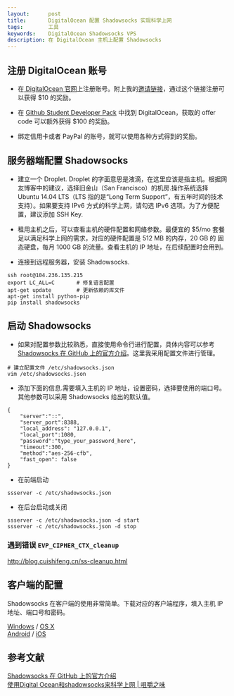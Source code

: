 ```yaml
---
layout:      post
title:       DigitalOcean 配置 Shadowsocks 实现科学上网
tags:        工具
keywords:    DigitalOcean Shadowsocks VPS
description: 在 DigitalOcean 主机上配置 Shadowsocks
---
```


## 注册 DigitalOcean 账号
+ 在[ DigitalOcean 官网][DigitalOcean]上注册账号。附上我的[邀请链接][referral]，通过这个链接注册可以获得 $10 的奖励。

[DigitalOcean]: https://www.digitalocean.com/
[referral]: https://www.digitalocean.com/?refcode=dc8d6b59a467
[GithubStudent]: https://education.github.com/pack

+ 在 [Github Student Developer Pack][GithubStudent] 中找到 DigitalOcean，获取的 offer code 可以额外获得 $100 的奖励。

+ 绑定信用卡或者 PayPal 的账号，就可以使用各种方式得到的奖励。

## 服务器端配置 Shadowsocks

+ 建立一个 Droplet. Droplet 的字面意思是液滴，在这里应该是指主机。根据网友博客中的建议，选择旧金山（San Francisco）的机房.操作系统选择 Ubuntu 14.04 LTS（LTS 指的是“Long Term Support”，有五年时间的技术支持）。如果要支持 IPv6 方式的科学上网，请勾选 IPv6 选项。为了方便配置，建议添加 SSH Key.

+ 租用主机之后，可以查看主机的硬件配置和网络参数。最便宜的 $5/mo 套餐足以满足科学上网的需求，对应的硬件配置是 512 MB 的内存，20 GB 的 固态硬盘，每月 1000 GB 的流量。查看主机的 IP 地址，在后续配置时会用到。

+ 连接到远程服务器，安装 Shadowsocks.

```
ssh root@104.236.135.215
export LC_ALL=C       # 修复语言配置
apt-get update        # 更新依赖的库文件
apt-get install python-pip
pip install shadowsocks
```

## 启动 Shadowsocks

+ 如果对配置参数比较熟悉，直接使用命令行进行配置，具体内容可以参考 [Shadowsocks 在 GitHub 上的官方介绍][Shadowsocks]。这里我采用配置文件进行管理。

[Shadowsocks]: https://github.com/shadowsocks/shadowsocks

```
# 建立配置文件 /etc/shadowsocks.json
vim /etc/shadowsocks.json
```

+ 添加下面的信息.需要填入主机的 IP 地址，设置密码，选择要使用的端口号。其他参数可以采用 Shadowsocks 给出的默认值。

```
{
    "server":"::",
    "server_port":8388,
    "local_address": "127.0.0.1",
    "local_port":1080,
    "password":"type_your_password_here",
    "timeout":300,
    "method":"aes-256-cfb",
    "fast_open": false
}
```

+ 在前端启动

```
ssserver -c /etc/shadowsocks.json
```

+ 在后台启动或关闭

```
ssserver -c /etc/shadowsocks.json -d start
ssserver -c /etc/shadowsocks.json -d stop
```

### 遇到错误 `EVP_CIPHER_CTX_cleanup`

http://blog.cuishifeng.cn/ss-cleanup.html

## 客户端的配置

Shadowsocks 在客户端的使用非常简单。下载对应的客户端程序，填入主机 IP 地址、端口号和密码。

[Windows][Shadowsocks_Windows] / [OS X][Shadowsocks_OSX]  
[Android][Shadowsocks_Android] / [iOS][Shadowsocks_iOS]

[Shadowsocks_Windows]: https://github.com/shadowsocks/shadowsocks-csharp
[Shadowsocks_OSX]: https://github.com/shadowsocks/shadowsocks-iOS/wiki/Shadowsocks-for-OSX-Help
[Shadowsocks_Android]: https://github.com/shadowsocks/shadowsocks-android
[Shadowsocks_iOS]: https://github.com/shadowsocks/shadowsocks-iOS/wiki/Help

## 参考文献

[Shadowsocks 在 GitHub 上的官方介绍][Shadowsocks]  
[使用Digital Ocean和shadowsocks来科学上网 | 咀嚼之味][jerryzou]

[jerryzou]: http://jerryzou.com/posts/shadowsocks-with-digitalocean/
